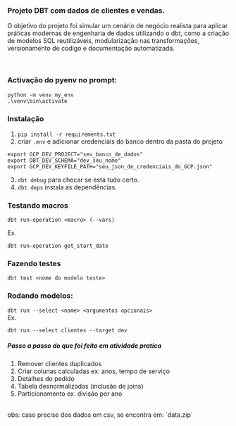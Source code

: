### Projeto DBT com dados de clientes e vendas.

O objetivo do projeto foi simular um cenário de negócio realista para aplicar práticas modernas de engenharia de dados utilizando o dbt, como a criação de modelos SQL reutilizáveis, modularização nas transformações, versionamento de codigo e documentação automatizada.

<br>

### Activação do pyenv no prompt:
```
python -m venv my_env
.\venv\bin\activate
```

### Instalação 
1. `pip install -r requirements.txt`
2. criar `.env` e adicionar credenciais do banco dentro da pasta do projeto
```
export GCP_DEV_PROJECT="seu_banco_de_dados"
export DBT_DEV_SCHEMA="dev_seu_nome"
export GCP_DEV_KEYFILE_PATH="seu_json_de_credenciais_do_GCP.json"
```
3. `dbt debug` para checar se está tudo certo.
4. `dbt deps` instala as dependências.

### Testando macros
`dbt run-operation <macro> (--vars)`

Ex.  
```
dbt run-operation get_start_date
```

### Fazendo testes
`dbt test <nome do modelo teste>`

### Rodando modelos:
`dbt run --select <nome> <argumentos opcionais>`  
Ex.
```
dbt run --select clientes --target dev
```
##### Passo a passo do que foi feito em atividade pratica
1. Remover clientes duplicados
2. Criar colunas calculadas ex. anos, tempo de serviço
3. Detalhes do pedido
4. Tabela desnormalizadas (inclusão de joins)
5. Particionamento ex. divisão por ano

<br>
obs: caso precise dos dados em csv, se encontra em: `data.zip`